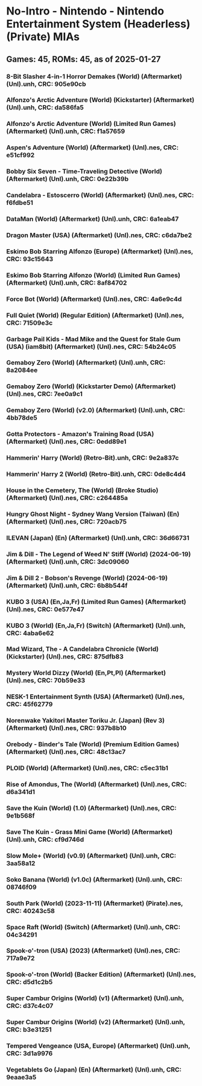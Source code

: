 # No-Intro - Nintendo - Nintendo Entertainment System (Headerless) (Private) MIAs
## Games: 45, ROMs: 45, as of 2025-01-27
### 8-Bit Slasher 4-in-1 Horror Demakes (World) (Aftermarket) (Unl).unh, CRC: 905e90cb
### Alfonzo's Arctic Adventure (World) (Kickstarter) (Aftermarket) (Unl).unh, CRC: da586fa5
### Alfonzo's Arctic Adventure (World) (Limited Run Games) (Aftermarket) (Unl).unh, CRC: f1a57659
### Aspen's Adventure (World) (Aftermarket) (Unl).nes, CRC: e51cf992
### Bobby Six Seven - Time-Traveling Detective (World) (Aftermarket) (Unl).unh, CRC: 0e22b39b
### Candelabra - Estoscerro (World) (Aftermarket) (Unl).nes, CRC: f6fdbe51
### DataMan (World) (Aftermarket) (Unl).unh, CRC: 6a1eab47
### Dragon Master (USA) (Aftermarket) (Unl).nes, CRC: c6da7be2
### Eskimo Bob Starring Alfonzo (Europe) (Aftermarket) (Unl).nes, CRC: 93c15643
### Eskimo Bob Starring Alfonzo (World) (Limited Run Games) (Aftermarket) (Unl).unh, CRC: 8af84702
### Force Bot (World) (Aftermarket) (Unl).nes, CRC: 4a6e9c4d
### Full Quiet (World) (Regular Edition) (Aftermarket) (Unl).nes, CRC: 71509e3c
### Garbage Pail Kids - Mad Mike and the Quest for Stale Gum (USA) (iam8bit) (Aftermarket) (Unl).nes, CRC: 54b24c05
### Gemaboy Zero (World) (Aftermarket) (Unl).unh, CRC: 8a2084ee
### Gemaboy Zero (World) (Kickstarter Demo) (Aftermarket) (Unl).nes, CRC: 7ee0a9c1
### Gemaboy Zero (World) (v2.0) (Aftermarket) (Unl).unh, CRC: 4bb78de5
### Gotta Protectors - Amazon's Training Road (USA) (Aftermarket) (Unl).nes, CRC: 0edd89e1
### Hammerin' Harry (World) (Retro-Bit).unh, CRC: 9e2a837c
### Hammerin' Harry 2 (World) (Retro-Bit).unh, CRC: 0de8c4d4
### House in the Cemetery, The (World) (Broke Studio) (Aftermarket) (Unl).nes, CRC: c264485a
### Hungry Ghost Night - Sydney Wang Version (Taiwan) (En) (Aftermarket) (Unl).nes, CRC: 720acb75
### ILEVAN (Japan) (En) (Aftermarket) (Unl).unh, CRC: 36d66731
### Jim & Dill - The Legend of Weed N' Stiff (World) (2024-06-19) (Aftermarket) (Unl).unh, CRC: 3dc09060
### Jim & Dill 2 - Bobson's Revenge (World) (2024-06-19) (Aftermarket) (Unl).unh, CRC: 6b8b544f
### KUBO 3 (USA) (En,Ja,Fr) (Limited Run Games) (Aftermarket) (Unl).nes, CRC: 0e577e47
### KUBO 3 (World) (En,Ja,Fr) (Switch) (Aftermarket) (Unl).unh, CRC: 4aba6e62
### Mad Wizard, The - A Candelabra Chronicle (World) (Kickstarter) (Unl).nes, CRC: 875dfb83
### Mystery World Dizzy (World) (En,Pt,Pl) (Aftermarket) (Unl).nes, CRC: 70b59e33
### NESK-1 Entertainment Synth (USA) (Aftermarket) (Unl).nes, CRC: 45f62779
### Norenwake Yakitori Master Toriku Jr. (Japan) (Rev 3) (Aftermarket) (Unl).nes, CRC: 937b8b10
### Orebody - Binder's Tale (World) (Premium Edition Games) (Aftermarket) (Unl).nes, CRC: 48c13ac7
### PLOID (World) (Aftermarket) (Unl).nes, CRC: c5ec31b1
### Rise of Amondus, The (World) (Aftermarket) (Unl).nes, CRC: d6a341d1
### Save the Kuin (World) (1.0) (Aftermarket) (Unl).nes, CRC: 9e1b568f
### Save The Kuin - Grass Mini Game (World) (Aftermarket) (Unl).unh, CRC: cf9d746d
### Slow Mole+ (World) (v0.9) (Aftermarket) (Unl).unh, CRC: 3aa58a12
### Soko Banana (World) (v1.0c) (Aftermarket) (Unl).unh, CRC: 08746f09
### South Park (World) (2023-11-11) (Aftermarket) (Pirate).nes, CRC: 40243c58
### Space Raft (World) (Switch) (Aftermarket) (Unl).unh, CRC: 04c34291
### Spook-o'-tron (USA) (2023) (Aftermarket) (Unl).nes, CRC: 717a9e72
### Spook-o'-tron (World) (Backer Edition) (Aftermarket) (Unl).nes, CRC: d5d1c2b5
### Super Cambur Origins (World) (v1) (Aftermarket) (Unl).unh, CRC: d37c4c07
### Super Cambur Origins (World) (v2) (Aftermarket) (Unl).unh, CRC: b3e31251
### Tempered Vengeance (USA, Europe) (Aftermarket) (Unl).unh, CRC: 3d1a9976
### Vegetablets Go (Japan) (En) (Aftermarket) (Unl).unh, CRC: 9eaae3a5
